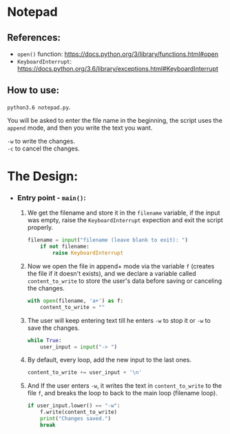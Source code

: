 # Notepad

## References:
- `open()` function: 	https://docs.python.org/3/library/functions.html#open
- `KeyboardInterrupt`:	https://docs.python.org/3.6/library/exceptions.html#KeyboardInterrupt

## How to use:
`python3.6 notepad.py`.

You will be asked to enter the file name in the beginning, the script uses the `append` mode, and then you write the text you want.

`-w` to write the changes.<br>
`-c` to cancel the changes.

# The Design:
- ### Entry point - `main()`:
	1. We get the filename and store it in the `filename` variable, if the input was empty, raise the `KeyboardInterrupt` expection and exit the script properly.

		```python
		filename = input("filename (leave blank to exit): ")
			if not filename:
				raise KeyboardInterrupt
		```

	2. Now we open the file in append+ mode via the variable `f` (creates the file if it doesn't exists), and we declare a variable called `content_to_write` to store the user's data before saving or canceling the changes.

		```python
		with open(filename, 'a+') as f:
			content_to_write = ""
		```

	3. The user will keep entering text till he enters `-w` to stop it or `-w` to save the changes.

		```python
		while True:
			user_input = input("-> ")
		```

	4. By default, every loop, add the new input to the last ones.

		```python
		content_to_write += user_input + '\n'
		```

	5. And If the user enters `-w`, it writes the text in `content_to_write` to the file `f`, and breaks the loop to back to the main loop (filename loop).

		```python
		if user_input.lower() == "-w":
			f.write(content_to_write)
			print("Changes saved.")
			break
		```